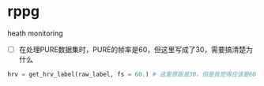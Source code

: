 # rppg

heath monitoring



- [ ]  在处理PURE数据集时，PURE的帧率是60，但这里写成了30，需要搞清楚为什么

```python
hrv = get_hrv_label(raw_label, fs = 60.) # 这里原版是30，但是我觉得应该是60
```

